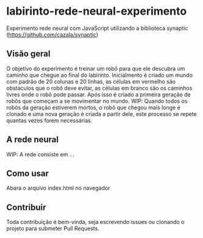 # labirinto-rede-neural-experimento
Experimento rede neural com JavaScript utilizando a biblioteca synaptic (https://github.com/cazala/synaptic)

## Visão geral
O objetivo do experimento é treinar um robô para que ele descubra um caminho que chegue ao final do labirinto.
Inicialmento é criado um mundo com padrão de 20 colunas e 20 linhas, as células em vermelho são obstaculos que o robô deve evitar, as células em branco são os caminhos livres onde o robô pode passar.
Após isso é criado a primeira geração de robôs que começam a se movimentar no mundo.
WIP: Quando todos os robôs da geração estiverem mortos, o robô que chegou mais longe é clonado e uma nova geração é criada a partir dele, este processo se repete quantas vezes forem necessárias.

## A rede neural
WIP: A rede consiste em ...

## Como usar
Abara o arquivo index.html no navegador

## Contribuir
Toda contribuição é bem-vinda, seja escrevendo issues ou clonando o projeto para submeter Pull Requests.
